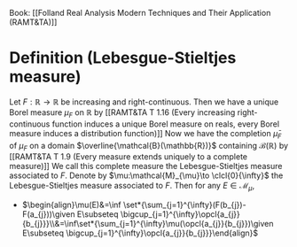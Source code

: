 Book: [[Folland Real Analysis Modern Techniques and Their Application (RAMT&TA)]]
# Definition (Lebesgue-Stieltjes measure)
Let $F:\mathbb{R}\to \mathbb{R}$ be increasing and right-continuous.
Then we have a unique Borel measure $\mu_{F}$ on $\mathbb{R}$ by [[RAMT&TA T 1.16 (Every increasing right-continuous function induces a unique Borel measure on reals, every Borel measure induces a distribution function)]]
Now we have the completion $\bar{\mu}_{F}$ of $\mu_{F}$ on a domain $\overline{\mathcal{B}(\mathbb{R})}$ containing $\mathcal{B}(\mathbb{R})$ by [[RAMT&TA T 1.9 (Every measure extends uniquely to a complete measure)]] 
We call this complete measure the Lebesgue-Stieltjes measure associated to $F$.
Denote by $\mu:\mathcal{M}_{\mu}\to \clcl{0}{\infty}$ the Lebesgue-Stieltjes measure associated to $F$.
Then for any $E\in \mathcal{M}_{\mu}$,
- $\begin{align}\mu(E)&=\inf \set*{\sum_{j=1}^{\infty}(F(b_{j})-F(a_{j}))\given E\subseteq \bigcup_{j=1}^{\infty}\opcl{a_{j}}{b_{j}}}\\&=\inf\set*{\sum_{j=1}^{\infty}\mu(\opcl{a_{j}}{b_{j}})\given E\subseteq \bigcup_{j=1}^{\infty}\opcl{a_{j}}{b_{j}}}\end{align}$